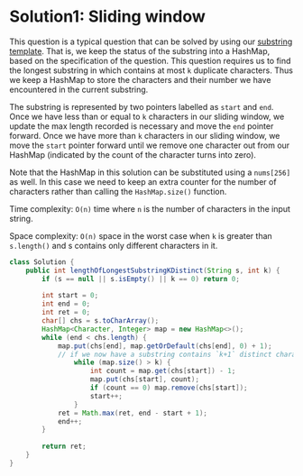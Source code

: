 # Solution1: Sliding window

This question is a typical question that can be solved by using our [substring template](https://github.com/YaokaiYang-assaultmaster/LeetCode/blob/master/GeneralizedMethod/%5BImportant%5DA%20template%20that%20can%20solve%20most%20%22substring%22%20problems.md). That is, we keep the status of the substring into a HashMap, based on the specification of the question. This question requires us to find the longest substring in which contains at most `k` duplicate characters. Thus we keep a HashMap to store the characters and their number we have encountered in the current substring. 

The substring is represented by two pointers labelled as `start` and `end`. Once we have less than or equal to `k` characters in our sliding window, we update the max length recorded is necessary and move the `end` pointer forward. Once we have more than `k` characters in our sliding window, we move the `start` pointer forward until we remove one character out from our HashMap (indicated by the count of the character turns into zero).    

Note that the HashMap in this solution can be substituted using a `nums[256]` as well. In this case we need to keep an extra counter for the number of characters rather than calling the `HashMap.size()` function.  

Time complexity: `O(n)` time where `n` is the number of characters in the input string.   

Space complexity: `O(n)` space in the worst case when `k` is greater than `s.length()` and s contains only different characters in it.   

```Java
class Solution {
    public int lengthOfLongestSubstringKDistinct(String s, int k) {
        if (s == null || s.isEmpty() || k == 0) return 0;
        
        int start = 0;
        int end = 0;
        int ret = 0;
        char[] chs = s.toCharArray();
        HashMap<Character, Integer> map = new HashMap<>();
        while (end < chs.length) {
            map.put(chs[end], map.getOrDefault(chs[end], 0) + 1);
            // if we now have a substring contains `k+1` distinct characters
                while (map.size() > k) {
                    int count = map.get(chs[start]) - 1;
                    map.put(chs[start], count);
                    if (count == 0) map.remove(chs[start]);
                    start++;
                }
            ret = Math.max(ret, end - start + 1);
            end++;
        }
        
        return ret;
    }
}
```
